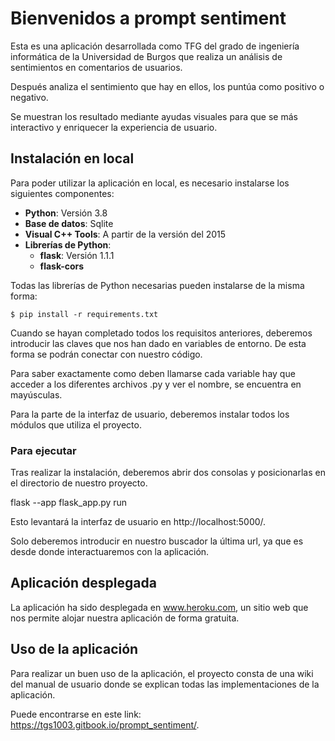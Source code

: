 # Bienvenidos a prompt sentiment

Esta es una aplicación desarrollada como TFG del grado de ingeniería informática de la Universidad de Burgos que realiza un análisis de sentimientos en comentarios de usuarios.

Después analiza el sentimiento que hay en ellos, los puntúa como positivo o negativo.

Se muestran los resultado mediante ayudas visuales para que se más interactivo y enriquecer la experiencia de usuario.

## Instalación en local
Para poder utilizar la aplicación en local, es necesario instalarse los siguientes componentes: 
* **Python**: Versión 3.8
* **Base de datos**: Sqlite
* **Visual C++ Tools**: A partir de la versión del 2015
* **Librerías de Python**:  
    * **flask**: Versión 1.1.1  
    * **flask-cors**  
    

Todas las librerías de Python necesarias pueden instalarse de la misma forma:
```
$ pip install -r requirements.txt
```

Cuando se hayan completado todos los requisitos anteriores, deberemos introducir las claves que nos han dado en variables de entorno. De esta forma se podrán conectar con nuestro código. 

Para saber exactamente como deben llamarse cada variable hay que acceder a los diferentes archivos .py y ver el nombre, se encuentra en mayúsculas.

Para la parte de la interfaz de usuario, deberemos instalar todos los módulos que utiliza el proyecto.

### Para ejecutar
Tras realizar la instalación, deberemos abrir dos consolas y posicionarlas en el directorio de nuestro proyecto.

flask --app flask_app.py run

Esto levantará la interfaz de usuario en http://localhost:5000/.

Solo deberemos introducir en nuestro buscador la última url, ya que es desde donde interactuaremos con la aplicación.

## Aplicación desplegada
La aplicación ha sido desplegada en www.heroku.com, un sitio web que nos permite alojar nuestra aplicación de forma gratuita. 

## Uso de la aplicación
Para realizar un buen uso de la aplicación, el proyecto consta de una wiki del manual de usuario donde se explican todas las implementaciones de la aplicación.

Puede encontrarse en este link: https://tgs1003.gitbook.io/prompt_sentiment/.


